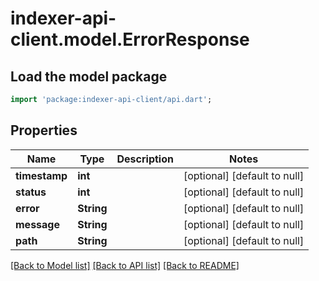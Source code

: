 # indexer-api-client.model.ErrorResponse

## Load the model package
```dart
import 'package:indexer-api-client/api.dart';
```

## Properties
Name | Type | Description | Notes
------------ | ------------- | ------------- | -------------
**timestamp** | **int** |  | [optional] [default to null]
**status** | **int** |  | [optional] [default to null]
**error** | **String** |  | [optional] [default to null]
**message** | **String** |  | [optional] [default to null]
**path** | **String** |  | [optional] [default to null]

[[Back to Model list]](../README.md#documentation-for-models) [[Back to API list]](../README.md#documentation-for-api-endpoints) [[Back to README]](../README.md)

